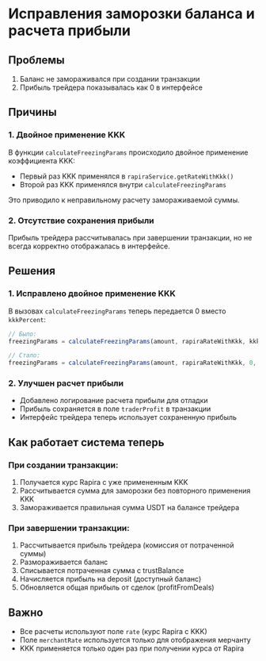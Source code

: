 # Исправления заморозки баланса и расчета прибыли

## Проблемы
1. Баланс не замораживался при создании транзакции
2. Прибыль трейдера показывалась как 0 в интерфейсе

## Причины

### 1. Двойное применение KKK
В функции `calculateFreezingParams` происходило двойное применение коэффициента KKK:
- Первый раз KKK применялся в `rapiraService.getRateWithKkk()`
- Второй раз KKK применялся внутри `calculateFreezingParams`

Это приводило к неправильному расчету замораживаемой суммы.

### 2. Отсутствие сохранения прибыли
Прибыль трейдера рассчитывалась при завершении транзакции, но не всегда корректно отображалась в интерфейсе.

## Решения

### 1. Исправлено двойное применение KKK
В вызовах `calculateFreezingParams` теперь передается 0 вместо `kkkPercent`:

```typescript
// Было:
freezingParams = calculateFreezingParams(amount, rapiraRateWithKkk, kkkPercent, feeInPercent);

// Стало:
freezingParams = calculateFreezingParams(amount, rapiraRateWithKkk, 0, feeInPercent);
```

### 2. Улучшен расчет прибыли
- Добавлено логирование расчета прибыли для отладки
- Прибыль сохраняется в поле `traderProfit` в транзакции
- Интерфейс трейдера теперь использует сохраненную прибыль

## Как работает система теперь

### При создании транзакции:
1. Получается курс Rapira с уже примененным KKK
2. Рассчитывается сумма для заморозки без повторного применения KKK
3. Замораживается правильная сумма USDT на балансе трейдера

### При завершении транзакции:
1. Рассчитывается прибыль трейдера (комиссия от потраченной суммы)
2. Размораживается баланс
3. Списывается потраченная сумма с trustBalance
4. Начисляется прибыль на deposit (доступный баланс)
5. Обновляется общая прибыль от сделок (profitFromDeals)

## Важно
- Все расчеты используют поле `rate` (курс Rapira с KKK)
- Поле `merchantRate` используется только для отображения мерчанту
- KKK применяется только один раз при получении курса от Rapira
